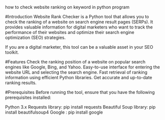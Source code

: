 how to check website ranking on keyword in python program

#Introduction
Website Rank Checker is a Python tool that allows you to check the ranking of a website on search engine result pages (SERPs). It provides valuable information for digital marketers who want to track the performance of their websites and optimize their search engine optimization (SEO) strategies.

If you are a digital marketer, this tool can be a valuable asset in your SEO toolkit.

#Features
Check the ranking position of a website on popular search engines like Google, Bing, and Yahoo.
Easy-to-use interface for entering the website URL and selecting the search engine.
Fast retrieval of ranking information using efficient Python libraries.
Get accurate and up-to-date ranking results.

#Prerequisites
Before running the tool, ensure that you have the following prerequisites installed:

Python 3.x
Requests library: pip install requests
Beautiful Soup library: pip install beautifulsoup4
Google : pip install google
